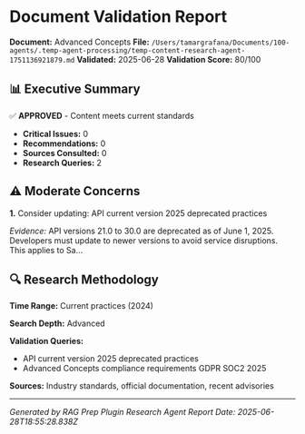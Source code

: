 # Document Validation Report

**Document:** Advanced Concepts
**File:** `/Users/tamargrafana/Documents/100-agents/.temp-agent-processing/temp-content-research-agent-1751136921879.md`
**Validated:** 2025-06-28
**Validation Score:** 80/100

## 📊 Executive Summary

✅ **APPROVED** - Content meets current standards

- **Critical Issues:** 0
- **Recommendations:** 0
- **Sources Consulted:** 0
- **Research Queries:** 2

## ⚠️ Moderate Concerns

**1.** Consider updating: API current version 2025 deprecated practices

*Evidence:* API versions 21.0 to 30.0 are deprecated as of June 1, 2025. Developers must update to newer versions to avoid service disruptions. This applies to Sa...

## 🔍 Research Methodology

**Time Range:** Current practices (2024)

**Search Depth:** Advanced

**Validation Queries:**
- API current version 2025 deprecated practices
- Advanced Concepts compliance requirements GDPR SOC2 2025

**Sources:** Industry standards, official documentation, recent advisories

---

*Generated by RAG Prep Plugin Research Agent*
*Report Date: 2025-06-28T18:55:28.838Z*
